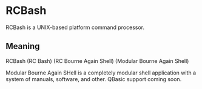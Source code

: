 <!--
 Copyright (C) 2021 Kai D. Gonzalez
 
 This program is free software: you can redistribute it and/or modify
 it under the terms of the GNU Affero General Public License as
 published by the Free Software Foundation, either version 3 of the
 License, or (at your option) any later version.
 
 This program is distributed in the hope that it will be useful,
 but WITHOUT ANY WARRANTY; without even the implied warranty of
 MERCHANTABILITY or FITNESS FOR A PARTICULAR PURPOSE.  See the
 GNU Affero General Public License for more details.
 
 You should have received a copy of the GNU Affero General Public License
 along with this program.  If not, see <http://www.gnu.org/licenses/>.
-->

# RCBash

RCBash is a UNIX-based platform command processor.

## Meaning

RCBash (RC Bash) (RC Bourne Again Shell) (Modular Bourne Again Shell)

Modular Bourne Again SHell is a completely modular shell application with a system of manuals,
software, and other. QBasic support coming soon.